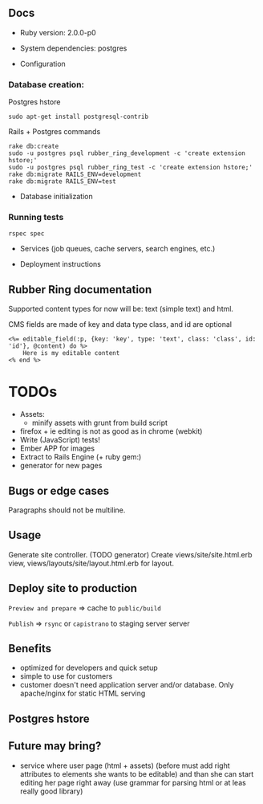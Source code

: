## Docs

* Ruby version: 2.0.0-p0

* System dependencies: postgres

* Configuration

### Database creation:

Postgres hstore

    sudo apt-get install postgresql-contrib

Rails + Postgres commands

	rake db:create
    sudo -u postgres psql rubber_ring_development -c 'create extension hstore;'
    sudo -u postgres psql rubber_ring_test -c 'create extension hstore;'
    rake db:migrate RAILS_ENV=development
    rake db:migrate RAILS_ENV=test


* Database initialization

### Running tests

    rspec spec

* Services (job queues, cache servers, search engines, etc.)

* Deployment instructions

## Rubber Ring documentation

Supported content types for now will be: text (simple text) and html.

CMS fields are made of key and data type
class, and id are optional

	<%= editable_field(:p, {key: 'key', type: 'text', class: 'class', id: 'id'}, @content) do %>
  		Here is my editable content
	<% end %>


# TODOs
- Assets:
  - minify assets with grunt from build script
- firefox + ie editing is not as good as in chrome (webkit)
- Write (JavaScript) tests!
- Ember APP for images
- Extract to Rails Engine (+ ruby gem:)
- generator for new pages

## Bugs or edge cases

Paragraphs should not be multiline.

## Usage

Generate site controller. (TODO generator)
Create views/site/site.html.erb view, views/layouts/site/layout.html.erb for layout.

## Deploy site to production

`Preview and prepare` => cache to `public/build`

`Publish` => `rsync` or `capistrano` to staging server server

## Benefits

- optimized for developers and quick setup
- simple to use for customers
- customer doesn't need application server and/or database. Only apache/nginx for static HTML serving 

## Postgres hstore


## Future may bring?

- service where user page (html + assets) (before must add right attributes to elements she wants to be editable) and than she can start editing her page right away (use grammar for parsing html or at leas really good library)
